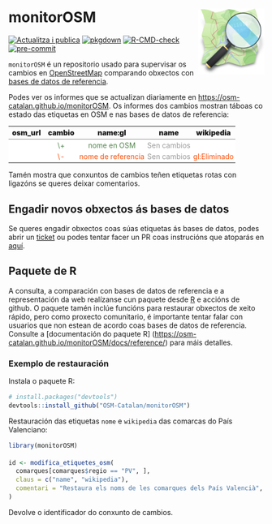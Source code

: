 
<!-- README.md is generated from README.Rmd. Please edit that file -->

# monitorOSM <img src='man/figures/logo.png' align="right" height=130/>

<!-- badges: start -->

[![Actualitza i
publica](https://github.com/OSM-Catalan/monitorOSM/actions/workflows/quarto-publish.yml/badge.svg)](https://github.com/OSM-Catalan/monitorOSM/actions/workflows/quarto-publish.yml)
[![pkgdown](https://github.com/OSM-Catalan/monitorOSM/actions/workflows/pkgdown.yaml/badge.svg)](https://github.com/OSM-Catalan/monitorOSM/actions/workflows/pkgdown.yaml)
[![R-CMD-check](https://github.com/OSM-Catalan/monitorOSM/actions/workflows/R-CMD-check.yaml/badge.svg)](https://github.com/OSM-Catalan/monitorOSM/actions/workflows/R-CMD-check.yaml)
[![pre-commit](https://github.com/OSM-Catalan/monitorOSM/actions/workflows/pre-commit.yaml/badge.svg)](https://github.com/OSM-Catalan/monitorOSM/actions/workflows/pre-commit.yaml)
<!-- [![test-coverage](https://github.com/OSM-Catalan/monitorOSM/actions/workflows/test-coverage.yaml/badge.svg)](https://github.com/OSM-Catalan/monitorOSM/actions/workflows/test-coverage.yaml) -->

<!-- badges: end -->

`monitorOSM` é un repositorio usado para supervisar os cambios en [OpenStreetMap](http://www.openstreemap.com)
comparando obxectos con [bases de datos de referencia](https://github.com/jesbrz/monitorOSM/tree/main/data-raw).

Podes ver os informes que se actualizan diariamente en <https://osm-catalan.github.io/monitorOSM>. Os informes dos 
cambios mostran táboas co estado das etiquetas en OSM e nas bases de datos de referencia:

<table class="gmisc_table" style="border-collapse: collapse; margin-top: 1em; margin-bottom: 1em;">
<thead>
<tr>
<th style="font-weight: 900; border-bottom: 1px solid grey; border-top: 2px solid grey; text-align: center;">
osm_url
</th>
<th style="font-weight: 900; border-bottom: 1px solid grey; border-top: 2px solid grey; text-align: center;">
cambio
</th>
<th style="font-weight: 900; border-bottom: 1px solid grey; border-top: 2px solid grey; text-align: center;">
name:gl
</th>
<th style="font-weight: 900; border-bottom: 1px solid grey; border-top: 2px solid grey; text-align: center;">
name
</th>
<th style="font-weight: 900; border-bottom: 1px solid grey; border-top: 2px solid grey; text-align: center;">
wikipedia
</th>
</tr>
</thead>
<tbody>
<tr style="background-color: #ffffff;">
<td style="padding: .2em; color: #999999; background-color: #ffffff; text-align: center;">
<http://osm.org/node/XXXX>
</td>
<td style="padding: .2em; color: #52854C; background-color: #ffffff; text-align: center;">
\+
</td>
<td style="padding: .2em; color: #52854C; background-color: #ffffff; text-align: center;">
nome en OSM
</td>
<td style="padding: .2em; color: #999999; background-color: #ffffff; text-align: center;">
Sen cambios
</td>
<td style="padding: .2em; color: #52854C; background-color: #ffffff; text-align: center;">
</td>
</tr>
<tr style="background-color: #ffffff;">
<td style="padding: .2em; color: #999999; background-color: #ffffff; border-bottom: 2px solid grey; text-align: center;">
<http://osm.org/node/XXXX>
</td>
<td style="padding: .2em; color: #FC4E07; background-color: #ffffff; border-bottom: 2px solid grey; text-align: center;">
\-
</td>
<td style="padding: .2em; color: #FC4E07; background-color: #ffffff; border-bottom: 2px solid grey; text-align: center;">
nome de referencia
</td>
<td style="padding: .2em; color: #999999; background-color: #ffffff; border-bottom: 2px solid grey; text-align: center;">
Sen cambios
</td>
<td style="padding: .2em; color: #FC4E07; background-color: #ffffff; border-bottom: 2px solid grey; text-align: center;">
gl:Eliminado
</td>
</tr>
</tbody>
</table>

Tamén mostra que conxuntos de cambios teñen etiquetas rotas 
con ligazóns se queres deixar comentarios.


## Engadir novos obxectos ás bases de datos

Se queres engadir obxectos coas súas etiquetas ás bases de datos, podes abrir un
[ticket](https://github.com/OSM-Catalan/monitorOSM/issues) ou podes tentar facer un PR coas instrucións que atoparás
en [aquí](https://osm-catalan.github.io/monitorOSM/data-raw/README.html).

## Paquete de R

A consulta, a comparación con bases de datos de referencia e a representación da web realízanse cun paquete
desde [R](https://cran.r-project.org/) e accións de github. O paquete tamén inclúe funcións para restaurar obxectos de
xeito rápido, pero como proxecto comunitario, é importante tentar falar con usuarios que non estean de acordo coas bases
de datos de referencia. Consulte a [documentación do paquete R] (https://osm-catalan.github.io/monitorOSM/docs/reference/)
para máis detalles.

### Exemplo de restauración

Instala o paquete R:

``` r
# install.packages("devtools")
devtools::install_github("OSM-Catalan/monitorOSM")
```

Restauración das etiquetas `nome` e `wikipedia` das comarcas do País Valenciano:

``` r
library(monitorOSM)

id <- modifica_etiquetes_osm(
  comarques[comarques$regio == "PV", ],
  claus = c("name", "wikipedia"),
  comentari = "Restaura els noms de les comarques dels País Valencià", hashtags = "monitorOSM"
)
```
Devolve o identificador do conxunto de cambios.
